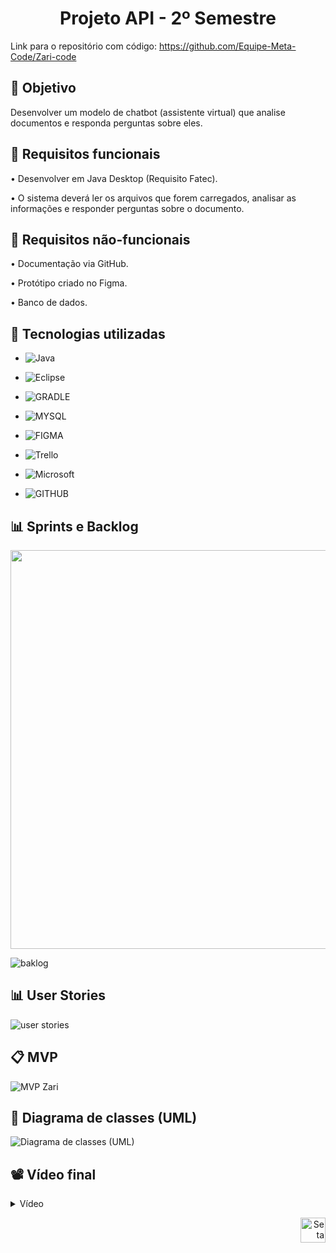 <h1 align="center"> Projeto API - 2º Semestre </h1>

Link para o repositório com código: https://github.com/Equipe-Meta-Code/Zari-code

## 🎯 Objetivo
 Desenvolver um modelo de chatbot (assistente virtual) que analise documentos e responda perguntas sobre eles.


 ## 📍 Requisitos funcionais
•	Desenvolver em Java Desktop (Requisito Fatec).

•	O sistema deverá ler os arquivos que forem carregados, analisar as informações e responder perguntas sobre o documento.



## 📍 Requisitos não-funcionais
•	Documentação via GitHub.

•	Protótipo criado no Figma.

•	Banco de dados.


## 🔧 Tecnologias utilizadas
- ![Java](https://img.shields.io/badge/java-%23ED8B00.svg?style=for-the-badge&logo=openjdk&logoColor=white)

- ![Eclipse](https://img.shields.io/badge/Eclipse-2C2255?style=for-the-badge&logo=eclipse&logoColor=white)

- ![GRADLE](https://img.shields.io/badge/gradle-02303A?style=for-the-badge&logo=gradle&logoColor=white)

- ![MYSQL](https://img.shields.io/badge/MySQL-005C84?style=for-the-badge&logo=mysql&logoColor=white)

- ![FIGMA](https://img.shields.io/badge/Figma-F24E1E?style=for-the-badge&logo=figma&logoColor=white)

- ![Trello](https://img.shields.io/badge/Trello-%23026AA7.svg?style=for-the-badge&logo=Trello&logoColor=white)

- ![Microsoft](https://img.shields.io/badge/Microsoft_Office-D83B01?style=for-the-badge&logo=microsoft-office&logoColor=white)

- ![GITHUB](https://img.shields.io/badge/GitHub-100000?style=for-the-badge&logo=github&logoColor=white)


<span id="sprints">

## 📊 Sprints e Backlog
<img src="https://github.com/Equipe-Meta-Code/Zari-documentation/assets/126245947/119cb85f-e66e-4666-a3fb-c231c526f364" width="638">

![baklog](https://github.com/Equipe-Meta-Code/Zari-documentation/assets/126245947/7931ed13-9b9a-41fe-9b35-069ed4d94d7a)


<span id="user">

## 📊 User Stories
![user stories](https://github.com/Equipe-Meta-Code/Zari-documentation/assets/126245947/d1f7047f-c34d-4308-8868-71eb43fae500)


<span id="MVP">
 
## 📋 MVP
![MVP Zari](https://github.com/Equipe-Meta-Code/Zari-documentation/assets/127700485/b32588ea-9a4d-4e2e-bf71-98a56a561806)


<span id="Diagrama de classes">
 
## 📁 Diagrama de classes (UML)
  ![Diagrama de classes (UML)](https://github.com/Equipe-Meta-Code/Zari-documentation/assets/126245983/82e3ca28-ef30-4018-934b-5d059c4863bf)


<span id="Vídeo">
 
## 📽️ Vídeo final
<details>
   <summary>Vídeo</summary>
    <div align="center">
        



https://github.com/Equipe-Meta-Code/Zari-documentation/assets/126246097/f4f6e0a2-7787-4672-9cc6-0d4eb06db290






    </div>
</details>



<p align="right">
  <a href="#topo">
    <img src="https://user-images.githubusercontent.com/123789443/270016279-157e5646-66d0-4178-9073-5faf685620ba.png" alt="Seta para cima" width="40">
  </a>
</p>

